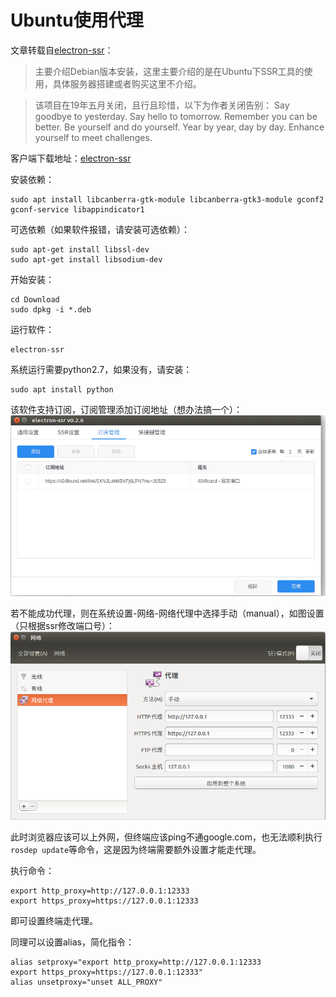# Ubuntu使用代理
文章转载自[electron-ssr](https://www.jianshu.com/p/fba8637da1e3)：

>主要介绍Debian版本安装，这里主要介绍的是在Ubuntu下SSR工具的使用，具体服务器搭建或者购买这里不介绍。

>该项目在19年五月关闭，且行且珍惜，以下为作者关闭告别：
>Say goodbye to yesterday.
>Say hello to tomorrow.
>Remember you can be better.
>Be yourself and do yourself.
>Year by year, day by day.
>Enhance yourself to meet challenges.

客户端下载地址：[electron-ssr](https://github.com/qingshuisiyuan/electron-ssr-backup/releases/download/v0.2.6/electron-ssr-0.2.6.deb)

安装依赖：
```
sudo apt install libcanberra-gtk-module libcanberra-gtk3-module gconf2 gconf-service libappindicator1
```

可选依赖（如果软件报错，请安装可选依赖）：
```
sudo apt-get install libssl-dev 
sudo apt-get install libsodium-dev
```

开始安装：
```
cd Download
sudo dpkg -i *.deb
```

运行软件：
```
electron-ssr
```

系统运行需要python2.7，如果没有，请安装：
```
sudo apt install python
```

该软件支持订阅，订阅管理添加订阅地址（想办法搞一个）：
![](_v_images/20210315181741222_1276125122.png) 

若不能成功代理，则在系统设置-网络-网络代理中选择手动（manual），如图设置（只根据ssr修改端口号）：
![、](_v_images/20210315182140729_1094732468.png)

此时浏览器应该可以上外网，但终端应该ping不通google.com，也无法顺利执行`rosdep update`等命令，这是因为终端需要额外设置才能走代理。

执行命令：
```
export http_proxy=http://127.0.0.1:12333 
export https_proxy=https://127.0.0.1:12333
```
即可设置终端走代理。

同理可以设置alias，简化指令：

```
alias setproxy="export http_proxy=http://127.0.0.1:12333 
export https_proxy=https://127.0.0.1:12333" 
alias unsetproxy="unset ALL_PROXY"
```
